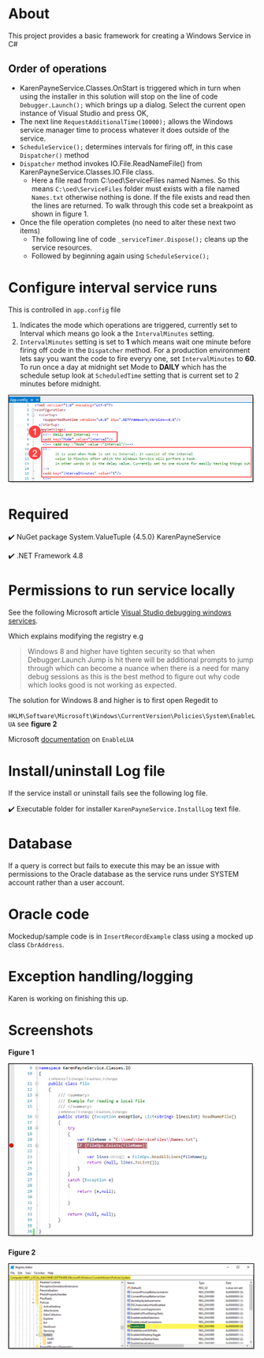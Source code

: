 ﻿# About

This project provides a basic framework for creating a Windows Service in C#

## Order of operations

- KarenPayneService.Classes.OnStart is triggered which in turn when using the installer in this solution will stop on the line of code `Debugger.Launch();` which brings up a dialog. Select the current open instance of Visual Studio and press OK,
- The next line `RequestAdditionalTime(10000);` allows the Windows service manager time to process whatever it does outside of the service.
- `ScheduleService();` determines intervals for firing off, in this case `Dispatcher()` method
- `Dispatcher` method invokes IO.File.ReadNameFile() from KarenPayneService.Classes.IO.File class.
  - Here a file read from C:\oed\ServiceFiles named Names. So this means `C:\oed\ServiceFiles` folder must exists with a file named `Names.txt` otherwise nothing is done. If the file exists and read then the lines are returned. To walk through this code set a breakpoint as shown in figure 1.
-  Once the file operation completes (no need to alter these next two items)
   -  The following line of code `_serviceTimer.Dispose();` cleans up the service resources.
   -  Followed by beginning again using `ScheduleService();`

# Configure interval service runs

This is controlled in `app.config` file

1. Indicates the mode which operations are triggered, currently set to Interval which means go look a the `IntervalMinutes` setting.
2. `IntervalMinutes` setting is set to **1** which means wait one minute before firing off code in the `Dispatcher` method. For a production environment lets say you want the code to fire everyy one, set `IntervalMinutes` to **60**.  To run once a day at midnight set Mode to **DAILY** which has the schedule setup look at `ScheduledTime` setting that is current set to 2 minutes before midnight.


![img](assets/configurationFile.png)


# Required

:heavy_check_mark: NuGet package System.ValueTuple {4.5.0}  KarenPayneService

:heavy_check_mark: .NET Framework 4.8

# Permissions to run service locally

See the following Microsoft article [Visual Studio debugging windows services](https://social.technet.microsoft.com/wiki/contents/articles/53573.visual-studio-debugging-windows-services.aspx).

Which explains modifying the registry e.g

>Windows 8 and higher have tighten security so that when Debugger.Launch Jump  is hit there will be additional prompts to jump through which can become a nuance when there is a need for many debug sessions as this is the best method to figure out why code which looks good is not working as expected.

The solution for Windows 8 and higher is to first open Regedit to 

`HKLM\Software\Microsoft\Windows\CurrentVersion\Policies\System\EnableLUA` see **figure 2**

Microsoft [documentation](https://docs.microsoft.com/en-us/openspecs/windows_protocols/ms-gpsb/958053ae-5397-4f96-977f-b7700ee461ec) on `EnableLUA` 

# Install/uninstall Log file

If the service install or uninstall fails see the following log file.

:heavy_check_mark: Executable folder for installer `KarenPayneService.InstallLog` text file.

# Database

If a query is correct but fails to execute this may be an issue with permissions to the Oracle database as the service runs under SYSTEM account rather than a user account.

# Oracle code

Mockedup/sample code is in `InsertRecordExample` class using a mocked up class `CbrAddress`.

# Exception handling/logging

Karen is working on finishing this up.




# Screenshots



**Figure 1**

![img](assets/namesFile.png)

**Figure 2**

![img](assets/figure2.png)

